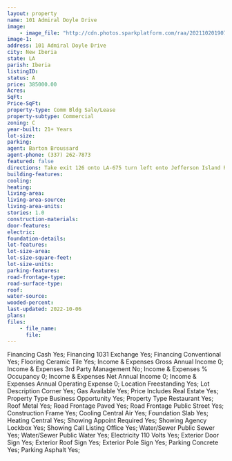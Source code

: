 ```yaml
---
layout: property
name: 101 Admiral Doyle Drive
image:
    - image_file: "http://cdn.photos.sparkplatform.com/raa/20211020190738614268000000.jpg"
image-1:
address: 101 Admiral Doyle Drive
city: New Iberia
state: LA
parish: Iberia
listingID: 
status: A
price: 385000.00
Acres: 
SqFt: 
Price-SqFt: 
property-type: Comm Bldg Sale/Lease
property-subtype: Commercial
zoning: C
year-built: 21+ Years
lot-size: 
parking: 
agent: Barton Broussard
agent-phone: (337) 262-7873
featured: false
directions: Take exit 126 onto LA-675 turn left onto Jefferson Island Rd turn right onto W Admrial Doyle Dr turn left onto S Iberia St turn right into the parking lot
building-features: 
cooling: 
heating: 
living-area: 
living-area-source: 
living-area-units: 
stories: 1.0
construction-materials: 
door-features: 
electric: 
foundation-details: 
lot-features: 
lot-size-area: 
lot-size-square-feet: 
lot-size-units: 
parking-features: 
road-frontage-type: 
road-surface-type: 
roof: 
water-source: 
wooded-percent: 
last-updated: 2022-10-06
plans: 
files:
    - file_name:
      file:
---
```

Financing	Cash	Yes;
Financing	1031 Exchange	Yes;
Financing	Conventional	Yes;
Flooring	Ceramic Tile	Yes;
Income & Expenses	Gross Annual Income	0;
Income & Expenses	3rd Party Management	No;
Income & Expenses	% Occupancy	0;
Income & Expenses	Net Annual Income	0;
Income & Expenses	Annual Operating Expense	0;
Location	Freestanding	Yes;
Lot Description	Corner	Yes;
Gas	Available	Yes;
Price Includes	Real Estate	Yes;
Property Type	Business Opportunity	Yes;
Property Type	Restaurant	Yes;
Roof	Metal	Yes;
Road Frontage	Paved	Yes;
Road Frontage	Public Street	Yes;
Construction	Frame	Yes;
Cooling	Central Air	Yes;
Foundation	Slab	Yes;
Heating	Central	Yes;
Showing	Appoint Required	Yes;
Showing	Agency Lockbox	Yes;
Showing	Call Listing Office	Yes;
Water/Sewer	Public Sewer	Yes;
Water/Sewer	Public Water	Yes;
Electricity	110 Volts	Yes;
Exterior	Door Sign	Yes;
Exterior	Roof Sign	Yes;
Exterior	Pole Sign	Yes;
Parking	Concrete	Yes;
Parking	Asphalt	Yes;

